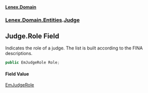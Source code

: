 #### [Lenex.Domain](index.md 'index')
### [Lenex.Domain.Entities](Lenex.Domain.Entities.md 'Lenex.Domain.Entities').[Judge](Lenex.Domain.Entities.Judge.md 'Lenex.Domain.Entities.Judge')

## Judge.Role Field

Indicates the role of a judge. The list is built according to the FINA descriptions.

```csharp
public EmJudgeRole Role;
```

#### Field Value
[EmJudgeRole](Lenex.Domain.Enums.EmJudgeRole.md 'Lenex.Domain.Enums.EmJudgeRole')